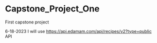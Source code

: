 # Capstone_Project_One
First capstone project

6-18-2023
I will use https://api.edamam.com/api/recipes/v2?type=public API


